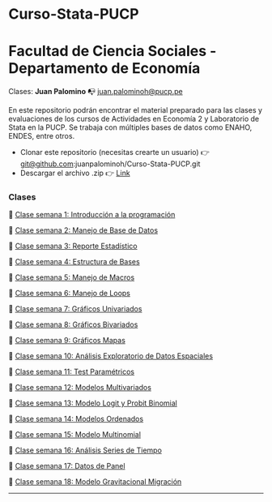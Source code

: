 # Curso-Stata-PUCP

# Facultad de Ciencia Sociales - Departamento de Economía 

Clases: **Juan Palomino** :mailbox_with_no_mail: juan.palominoh@pucp.pe

En este repositorio podrán encontrar el material preparado para las clases y evaluaciones de los cursos de Actividades en Economía 2 y Laboratorio de Stata en la PUCP. 
Se trabaja con múltiples bases de datos como ENAHO, ENDES, entre otros.

- Clonar este repositorio (necesitas crearte un usuario) :point_right: git@github.com:juanpalominoh/Curso-Stata-PUCP.git
- Descargar el archivo .zip :point_right: [Link](https://github.com/juanpalominoh/Curso-Stata-PUCP/archive/refs/heads/main.zip)



### Clases 

:file_folder: [Clase semana 1: Introducción a la programación](https://github.com/juanpalominoh/Curso-Stata-PUCP/tree/main/1.%20Introducci%C3%B3n%20a%20la%20Programaci%C3%B3n) 

:file_folder: [Clase semana 2: Manejo de Base de Datos](https://github.com/juanpalominoh/Curso-Stata-PUCP/tree/main/2.%20Manejo%20de%20Base%20de%20Datos)

:file_folder: [Clase semana 3: Reporte Estadístico](https://github.com/juanpalominoh/Curso-Stata-PUCP/tree/main/3.%20Reporte%20Estad%C3%ADstico)

:file_folder: [Clase semana 4: Estructura de Bases](https://github.com/juanpalominoh/Curso-Stata-PUCP/tree/main/4.%20Estructura%20de%20Bases)

:file_folder: [Clase semana 5: Manejo de Macros](https://github.com/juanpalominoh/Curso-Stata-PUCP/tree/main/5.%20Manejo%20de%20Macros)

:file_folder: [Clase semana 6: Manejo de Loops](https://github.com/juanpalominoh/Curso-Stata-PUCP/tree/main/6.%20Manejo%20de%20Loops)

:file_folder: [Clase semana 7: Gráficos Univariados](https://github.com/juanpalominoh/Curso-Stata-PUCP/tree/main/7.%20Gr%C3%A1ficos%20Univariados)

:file_folder: [Clase semana 8: Gráficos Bivariados](https://github.com/juanpalominoh/Curso-Stata-PUCP/tree/main/8.%20Gr%C3%A1ficos%20Bivariados)

:file_folder: [Clase semana 9: Gráficos Mapas](https://github.com/juanpalominoh/Curso-Stata-PUCP/tree/main/9.%20Gr%C3%A1ficos%20Mapas)

:file_folder: [Clase semana 10: Análisis Exploratorio de Datos Espaciales](https://github.com/juanpalominoh/Curso-Stata-PUCP/tree/main/10.%20An%C3%A1lisis%20Exploratorio%20de%20Datos%20Espaciales)

:file_folder: [Clase semana 11: Test Paramétricos](https://github.com/juanpalominoh/Curso-Stata-PUCP/tree/main/11.%20Test%20Param%C3%A9tricos)

:file_folder: [Clase semana 12: Modelos Multivariados](https://github.com/juanpalominoh/Curso-Stata-PUCP/tree/main/12.%20Modelos%20Multivariados)

:file_folder: [Clase semana 13: Modelo Logit y Probit Binomial](https://github.com/juanpalominoh/Curso-Stata-PUCP/tree/main/13.%20Modelos%20Logit%20y%20Probit%20Binomial)

:file_folder: [Clase semana 14: Modelos Ordenados](https://github.com/juanpalominoh/Curso-Stata-PUCP/tree/main/14.%20Modelos%20Ordenados)

:file_folder: [Clase semana 15: Modelo Multinomial](https://github.com/juanpalominoh/Curso-Stata-PUCP/tree/main/15.%20Modelo%20Multinomial)

:file_folder: [Clase semana 16: Análisis Series de Tiempo](https://github.com/juanpalominoh/Curso-Stata-PUCP/tree/main/16.%20An%C3%A1lisis%20Series%20de%20Tiempo)

:file_folder: [Clase semana 17: Datos de Panel](https://github.com/juanpalominoh/Curso-Stata-PUCP/tree/main/17.%20Datos%20de%20Panel)

:file_folder: [Clase semana 18: Modelo Gravitacional Migración](https://github.com/juanpalominoh/Curso-Stata-PUCP/tree/main/18.%20Modelo%20Gravitacional%20Migraci%C3%B3n)

---
